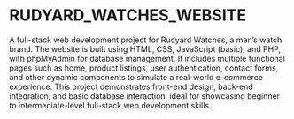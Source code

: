 # RUDYARD_WATCHES_WEBSITE
A full-stack web development project for Rudyard Watches, a men’s watch brand. The website is built using HTML, CSS, JavaScript (basic), and PHP, with phpMyAdmin for database management. It includes multiple functional pages such as home, product listings, user authentication, contact forms, and other dynamic components to simulate a real-world e-commerce experience. This project demonstrates front-end design, back-end integration, and basic database interaction, ideal for showcasing beginner to intermediate-level full-stack web development skills.

